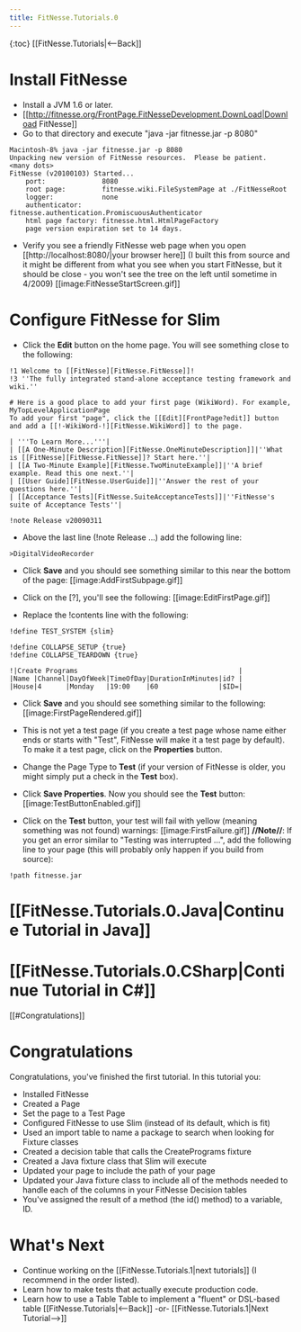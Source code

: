 ```yaml
---
title: FitNesse.Tutorials.0
---
```

{:toc}
[[FitNesse.Tutorials|<--Back]]
# Install FitNesse
* Install a JVM 1.6 or later.
* [[http://fitnesse.org/FrontPage.FitNesseDevelopment.DownLoad|Download FitNesse]]
* Go to that directory and execute "java -jar fitnesse.jar -p 8080"
```terminal
Macintosh-8% java -jar fitnesse.jar -p 8080
Unpacking new version of FitNesse resources.  Please be patient.
<many dots>
FitNesse (v20100103) Started...
	port:              8080
	root page:         fitnesse.wiki.FileSystemPage at ./FitNesseRoot
	logger:            none
	authenticator:     fitnesse.authentication.PromiscuousAuthenticator
	html page factory: fitnesse.html.HtmlPageFactory
	page version expiration set to 14 days.
```
* Verify you see a friendly FitNesse web page when you open [[http://localhost:8080/|your browser here]] (I built this from source and it might be different from what you see when you start FitNesse, but it should be close - you won't see the tree on the left until sometime in 4/2009)
[[image:FitNesseStartScreen.gif]]

# Configure FitNesse for Slim
* Click the **Edit** button on the home page. You will see something close to the following:
```terminal
!1 Welcome to [[FitNesse][FitNesse.FitNesse]]!
!3 ''The fully integrated stand-alone acceptance testing framework and wiki.''

# Here is a good place to add your first page (WikiWord). For example, MyTopLevelApplicationPage
To add your first "page", click the [[Edit][FrontPage?edit]] button and add a [[!-WikiWord-!][FitNesse.WikiWord]] to the page.

| '''To Learn More...'''|
| [[A One-Minute Description][FitNesse.OneMinuteDescription]]|''What is [[FitNesse][FitNesse.FitNesse]]? Start here.''|
| [[A Two-Minute Example][FitNesse.TwoMinuteExample]]|''A brief example. Read this one next.''|
| [[User Guide][FitNesse.UserGuide]]|''Answer the rest of your questions here.''|
| [[Acceptance Tests][FitNesse.SuiteAcceptanceTests]]|''FitNesse's suite of Acceptance Tests''|

!note Release v20090311
```
* Above the last line (!note Release ...) add the following line:
```
>DigitalVideoRecorder
```
* Click **Save** and you should see something similar to this near the bottom of the page:
[[image:AddFirstSubpage.gif]]

* Click on the [?], you'll see the following:
[[image:EditFirstPage.gif]]

* Replace the !contents line with the following:
```
!define TEST_SYSTEM {slim}
 
!define COLLAPSE_SETUP {true}
!define COLLAPSE_TEARDOWN {true}
 
!|Create Programs                                        |
|Name |Channel|DayOfWeek|TimeOfDay|DurationInMinutes|id? |
|House|4      |Monday   |19:00    |60               |$ID=|
```

* Click **Save** and you should see something similar to the following:
[[image:FirstPageRendered.gif]]

* This is not yet a test page (if you create a test page whose name either ends or starts with "Test", FitNesse will make it a test page by default). To make it a test page, click on the **Properties** button.
* Change the Page Type to **Test** (if your version of FitNesse is older, you might simply put a check in the **Test** box).
* Click **Save Properties**. Now you should see the **Test** button:
[[image:TestButtonEnabled.gif]]

* Click on the **Test** button, your test will fail with yellow (meaning something was not found) warnings:
[[image:FirstFailure.gif]]
 **//Note//**: If you get an error similar to "Testing was interrupted ...", add the following line to your page (this will probably only happen if you build from source):
```
!path fitnesse.jar
```

# [[FitNesse.Tutorials.0.Java|Continue Tutorial in Java]]
# [[FitNesse.Tutorials.0.CSharp|Continue Tutorial in C#]]

[[#Congratulations]]
# Congratulations
Congratulations, you've finished the first tutorial. In this tutorial you:
* Installed FitNesse
* Created a Page
* Set the page to a Test Page
* Configured FitNesse to use Slim (instead of its default, which is fit)
* Used an import table to name a package to search when looking for Fixture classes
* Created a decision table that calls the CreatePrograms fixture
* Created a Java fixture class that Slim will execute
* Updated your page to include the path of your page
* Updated your Java fixture class to include all of the methods needed to handle each of the columns in your FitNesse Decision tables
* You've assigned the result of a method (the id() method) to a variable, ID.

# What's Next
* Continue working on the [[FitNesse.Tutorials.1|next tutorials]] (I recommend in the order listed). 
* Learn how to make tests that actually execute production code.
* Learn how to use a Table Table to implement a "fluent" or DSL-based table
[[FitNesse.Tutorials|<--Back]] -or- [[FitNesse.Tutorials.1|Next Tutorial-->]]